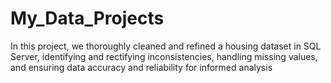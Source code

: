 # My_Data_Projects
In this project, we thoroughly cleaned and refined a housing dataset in SQL Server, identifying and rectifying inconsistencies, handling missing values, and ensuring data accuracy and reliability for informed analysis
